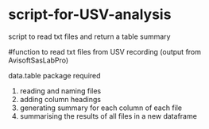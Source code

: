 # script-for-USV-analysis
script to read txt files and return a table summary



#function to read txt files from USV recording (output from AvisoftSasLabPro)

data.table package required

1) reading and naming files
2) adding column headings
3) generating summary for each column of each file
4) summarising the results of all files in a new dataframe 
